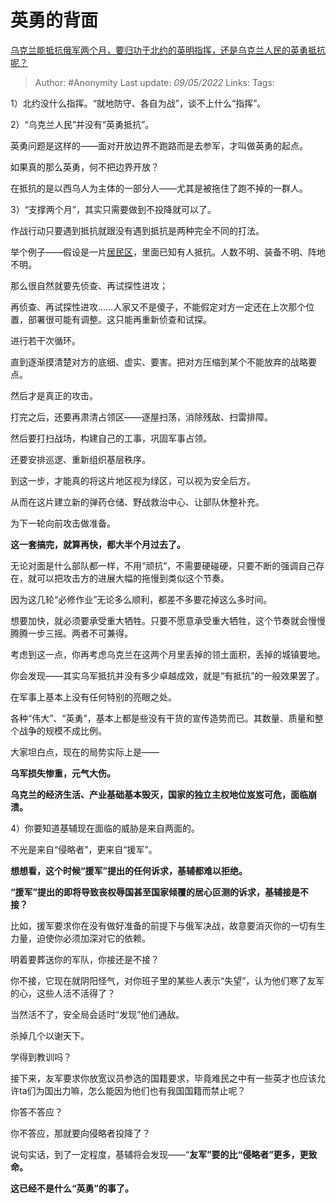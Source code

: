 # 英勇的背面
[乌克兰能抵抗俄军两个月，要归功于北约的英明指挥，还是乌克兰人民的英勇抵抗呢？](https://www.zhihu.com/question/531579493/answer/2474639801)

> Author: #Anonymity
> Last update: *09/05/2022*
> Links:
> Tags:

1）北约没什么指挥。“就地防守、各自为战”，谈不上什么“指挥”。

2）“乌克兰人民”并没有“英勇抵抗”。

英勇问题是这样的——面对开放边界不跑路而是去参军，才叫做英勇的起点。

如果真的那么英勇，何不把边界开放？

在抵抗的是以西乌人为主体的一部分人——尤其是被拖住了跑不掉的一群人。

3）“支撑两个月”，其实只需要做到不投降就可以了。

作战行动只要遇到抵抗就跟没有遇到抵抗是两种完全不同的打法。

举个例子——假设是一片[居民区](https://www.zhihu.com/search?q=%E5%B1%85%E6%B0%91%E5%8C%BA&search_source=Entity&hybrid_search_source=Entity&hybrid_search_extra=%7B%22sourceType%22%3A%22answer%22%2C%22sourceId%22%3A2474639801%7D)，里面已知有人抵抗。人数不明、装备不明、阵地不明。

那么很自然就要先侦查、再试探性进攻；

再侦查、再试探性进攻……人家又不是傻子，不能假定对方一定还在上次那个位置，部署很可能有调整。这只能再重新侦查和试探。

进行若干次循环。

直到逐渐摸清楚对方的底细、虚实、要害。把对方压缩到某个不能放弃的战略要点。

然后才是真正的攻击。

打完之后，还要再肃清占领区——逐屋扫荡，消除残敌、扫雷排障。

然后要打扫战场，构建自己的工事，巩固军事占领。

还要安排巡逻、重新组织基层秩序。

到这一步，才能真的将这片地区视为绿区，可以视为安全后方。

从而在这片建立新的弹药仓储、野战救治中心、让部队休整补充。

为下一轮向前攻击做准备。

**这一套搞完，就算再快，都大半个月过去了。**

无论对面是什么部队都一样，不用“顽抗”，不需要硬碰硬，只要不断的强调自己存在，就可以把攻击方的进展大幅的拖慢到类似这个节奏。

因为这几轮“必修作业”无论多么顺利，都差不多要花掉这么多时间。

想要加快，就必须要承受重大牺牲。只要不愿意承受重大牺牲，这个节奏就会慢慢腾腾一步三摇。两者不可兼得。

考虑到这一点，你再考虑乌克兰在这两个月里丢掉的领土面积，丢掉的城镇要地。

你会发现——其实乌军抵抗并没有多少卓越成效，就是“有抵抗”的一般效果罢了。

在军事上基本上没有任何特别的亮眼之处。

各种“伟大”、“英勇”，基本上都是些没有干货的宣传造势而已。其数量、质量和整个战争的规模不成比例。

大家坦白点，现在的局势实际上是——

**乌军损失惨重，元气大伤。**

**乌克兰的经济生活、产业基础基本毁灭，国家的独立主权地位岌岌可危，面临崩溃。**

4）你要知道基辅现在面临的威胁是来自两面的。

不光是来自“侵略者”，更来自“援军”。

**想想看，这个时候“援军”提出的任何诉求，基辅都难以拒绝。**

**“援军”提出的即将导致丧权辱国甚至国家倾覆的居心叵测的诉求，基辅接是不接？**

比如，援军要求你在没有做好准备的前提下与俄军决战，故意要消灭你的一切有生力量，迫使你必须加深对它的依赖。

明着要葬送你的军队，你接还是不接？

你不接，它现在就阴阳怪气，对你班子里的某些人表示“失望”，认为他们寒了友军的心，这些人活不活得了？

当然活不了，安全局会适时“发现”他们通敌。

杀掉几个以谢天下。

学得到教训吗？

接下来，友军要求你放宽议员参选的国籍要求，毕竟难民之中有一些英才也应该允许ta们为国出力嘛，怎么能因为他们也有我国国籍而禁止呢？

你答不答应？

你不答应，那就要向侵略者投降了？

说句实话，到了一定程度，基辅将会发现——“**友军”要的比“侵略者”更多，更致命。**

**这已经不是什么“英勇”的事了。**
